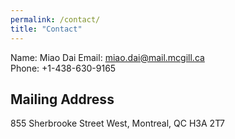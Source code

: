 ```yaml
---
permalink: /contact/
title: "Contact"
---
```


Name: Miao Dai
Email: miao.dai@mail.mcgill.ca   
Phone: +1-438-630-9165   

## Mailing Address 
855 Sherbrooke Street West,
Montreal, QC H3A 2T7
  


